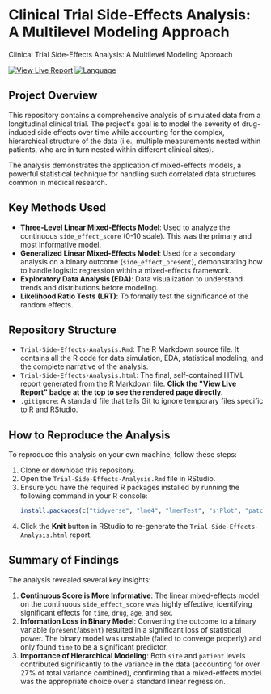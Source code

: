 # Clinical Trial Side-Effects Analysis: A Multilevel Modeling Approach
Clinical Trial Side-Effects Analysis: A Multilevel Modeling Approach

[![View Live Report](https://img.shields.io/badge/View-Live%20Report-brightgreen)](https://github.com/Vismaya-SD/Trial-Side-Effects-Analysis-Three-Level-Linear-Mixed-Effects-Model/blob/main/Trial-Side-Effects-Analysis.html)
[![Language](https://img.shields.io/badge/Language-R-blue.svg)](https://www.r-project.org/)

## Project Overview

This repository contains a comprehensive analysis of simulated data from a longitudinal clinical trial. The project's goal is to model the severity of drug-induced side effects over time while accounting for the complex, hierarchical structure of the data (i.e., multiple measurements nested within patients, who are in turn nested within different clinical sites).

The analysis demonstrates the application of mixed-effects models, a powerful statistical technique for handling such correlated data structures common in medical research.

## Key Methods Used

* **Three-Level Linear Mixed-Effects Model**: Used to analyze the continuous `side_effect_score` (0-10 scale). This was the primary and most informative model.
* **Generalized Linear Mixed-Effects Model**: Used for a secondary analysis on a binary outcome (`side_effect_present`), demonstrating how to handle logistic regression within a mixed-effects framework.
* **Exploratory Data Analysis (EDA)**: Data visualization to understand trends and distributions before modeling.
* **Likelihood Ratio Tests (LRT)**: To formally test the significance of the random effects.

## Repository Structure

* `Trial-Side-Effects-Analysis.Rmd`: The R Markdown source file. It contains all the R code for data simulation, EDA, statistical modeling, and the complete narrative of the analysis.
* `Trial-Side-Effects-Analysis.html`: The final, self-contained HTML report generated from the R Markdown file. **Click the "View Live Report" badge at the top to see the rendered page directly.**
* `.gitignore`: A standard file that tells Git to ignore temporary files specific to R and RStudio.

## How to Reproduce the Analysis

To reproduce this analysis on your own machine, follow these steps:

1.  Clone or download this repository.
2.  Open the `Trial-Side-Effects-Analysis.Rmd` file in RStudio.
3.  Ensure you have the required R packages installed by running the following command in your R console:
    ```r
    install.packages(c("tidyverse", "lme4", "lmerTest", "sjPlot", "patchwork", "knitr"))
    ```
4.  Click the **Knit** button in RStudio to re-generate the `Trial-Side-Effects-Analysis.html` report.

## Summary of Findings

The analysis revealed several key insights:

1.  **Continuous Score is More Informative**: The linear mixed-effects model on the continuous `side_effect_score` was highly effective, identifying significant effects for `time`, `drug`, `age`, and `sex`.
2.  **Information Loss in Binary Model**: Converting the outcome to a binary variable (`present`/`absent`) resulted in a significant loss of statistical power. The binary model was unstable (failed to converge properly) and only found `time` to be a significant predictor.
3.  **Importance of Hierarchical Modeling**: Both `site` and `patient` levels contributed significantly to the variance in the data (accounting for over 27% of total variance combined), confirming that a mixed-effects model was the appropriate choice over a standard linear regression.
